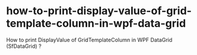 # how-to-print-display-value-of-grid-template-column-in-wpf-data-grid
How to print DisplayValue of GridTemplateColumn in WPF DataGrid (SfDataGrid) ?
